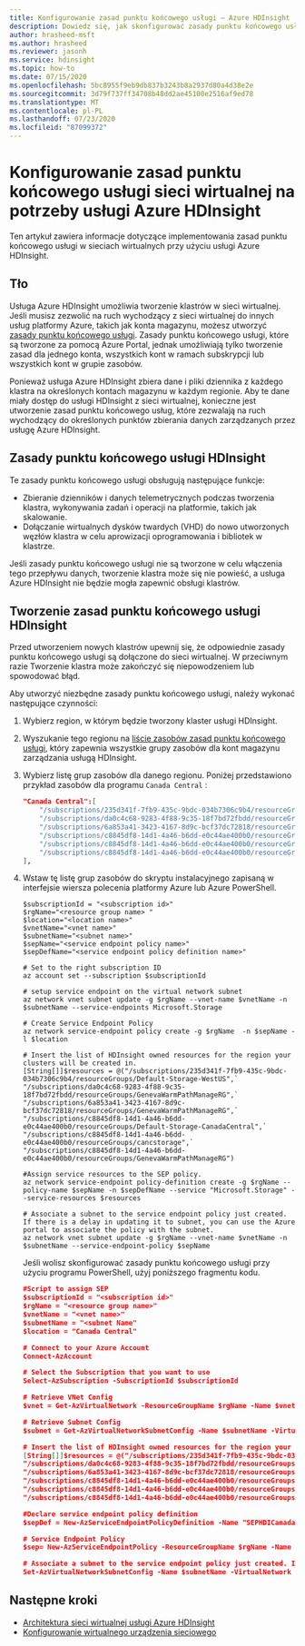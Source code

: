 ```yaml
---
title: Konfigurowanie zasad punktu końcowego usługi — Azure HDInsight
description: Dowiedz się, jak skonfigurować zasady punktu końcowego usługi dla sieci wirtualnej za pomocą usługi Azure HDInsight.
author: hrasheed-msft
ms.author: hrasheed
ms.reviewer: jasonh
ms.service: hdinsight
ms.topic: how-to
ms.date: 07/15/2020
ms.openlocfilehash: 5bc8955f9eb9db837b3243b8a2937d80a4d38e2e
ms.sourcegitcommit: 3d79f737ff34708b48dd2ae45100e2516af9ed78
ms.translationtype: MT
ms.contentlocale: pl-PL
ms.lasthandoff: 07/23/2020
ms.locfileid: "87099372"
---
```

# <a name="configure-virtual-network-service-endpoint-policies-for-azure-hdinsight"></a>Konfigurowanie zasad punktu końcowego usługi sieci wirtualnej na potrzeby usługi Azure HDInsight

Ten artykuł zawiera informacje dotyczące implementowania zasad punktu końcowego usługi w sieciach wirtualnych przy użyciu usługi Azure HDInsight.

## <a name="background"></a>Tło

Usługa Azure HDInsight umożliwia tworzenie klastrów w sieci wirtualnej. Jeśli musisz zezwolić na ruch wychodzący z sieci wirtualnej do innych usług platformy Azure, takich jak konta magazynu, możesz utworzyć [zasady punktu końcowego usługi](../virtual-network/virtual-network-service-endpoint-policies-overview.md). Zasady punktu końcowego usługi, które są tworzone za pomocą Azure Portal, jednak umożliwiają tylko tworzenie zasad dla jednego konta, wszystkich kont w ramach subskrypcji lub wszystkich kont w grupie zasobów.

Ponieważ usługa Azure HDInsight zbiera dane i pliki dziennika z każdego klastra na określonych kontach magazynu w każdym regionie. Aby te dane miały dostęp do usługi HDInsight z sieci wirtualnej, konieczne jest utworzenie zasad punktu końcowego usług, które zezwalają na ruch wychodzący do określonych punktów zbierania danych zarządzanych przez usługę Azure HDInsight.

## <a name="service-endpoint-policies-for-hdinsight"></a>Zasady punktu końcowego usługi HDInsight

Te zasady punktu końcowego usługi obsługują następujące funkcje:

- Zbieranie dzienników i danych telemetrycznych podczas tworzenia klastra, wykonywania zadań i operacji na platformie, takich jak skalowanie.
- Dołączanie wirtualnych dysków twardych (VHD) do nowo utworzonych węzłów klastra w celu aprowizacji oprogramowania i bibliotek w klastrze.

Jeśli zasady punktu końcowego usługi nie są tworzone w celu włączenia tego przepływu danych, tworzenie klastra może się nie powieść, a usługa Azure HDInsight nie będzie mogła zapewnić obsługi klastrów.

## <a name="create-service-endpoint-policies-for-hdinsight"></a>Tworzenie zasad punktu końcowego usługi HDInsight

Przed utworzeniem nowych klastrów upewnij się, że odpowiednie zasady punktu końcowego usługi są dołączone do sieci wirtualnej. W przeciwnym razie Tworzenie klastra może zakończyć się niepowodzeniem lub spowodować błąd.

Aby utworzyć niezbędne zasady punktu końcowego usługi, należy wykonać następujące czynności:

1. Wybierz region, w którym będzie tworzony klaster usługi HDInsight.
1. Wyszukanie tego regionu na [liście zasobów zasad punktu końcowego usługi](https://github.com/Azure-Samples/hdinsight-enterprise-security/blob/main/hdinsight-service-endpoint-policy-resources.json), który zapewnia wszystkie grupy zasobów dla kont magazynu zarządzania usługą HDInsight.
1. Wybierz listę grup zasobów dla danego regionu. Poniżej przedstawiono przykład zasobów dla programu `Canada Central` :

    ```json
    "Canada Central":[
        "/subscriptions/235d341f-7fb9-435c-9bdc-034b7306c9b4/resourceGroups/Default-Storage-WestUS",
        "/subscriptions/da0c4c68-9283-4f88-9c35-18f7bd72fbdd/resourceGroups/GenevaWarmPathManageRG",
        "/subscriptions/6a853a41-3423-4167-8d9c-bcf37dc72818/resourceGroups/GenevaWarmPathManageRG",
        "/subscriptions/c8845df8-14d1-4a46-b6dd-e0c44ae400b0/resourceGroups/Default-Storage-CanadaCentral",
        "/subscriptions/c8845df8-14d1-4a46-b6dd-e0c44ae400b0/resourceGroups/cancstorage",
        "/subscriptions/c8845df8-14d1-4a46-b6dd-e0c44ae400b0/resourceGroups/GenevaWarmPathManageRG"
    ],
    ```

1. Wstaw tę listę grup zasobów do skryptu instalacyjnego zapisaną w interfejsie wiersza polecenia platformy Azure lub Azure PowerShell.

    ```azurecli
    $subscriptionId = "<subscription id>"
    $rgName="<resource group name> "
    $location="<location name>"
    $vnetName="<vnet name>"
    $subnetName="<subnet name>"
    $sepName="<service endpoint policy name>"
    $sepDefName="<service endpoint policy definition name>"
    
    # Set to the right subscription ID
    az account set --subscription $subscriptionId
    
    # setup service endpoint on the virtual network subnet
    az network vnet subnet update -g $rgName --vnet-name $vnetName -n $subnetName --service-endpoints Microsoft.Storage
    
    # Create Service Endpoint Policy
    az network service-endpoint policy create -g $rgName  -n $sepName -l $location
    
    # Insert the list of HDInsight owned resources for the region your clusters will be created in.
    [String[]]$resources = @("/subscriptions/235d341f-7fb9-435c-9bdc-034b7306c9b4/resourceGroups/Default-Storage-WestUS",`
    "/subscriptions/da0c4c68-9283-4f88-9c35-18f7bd72fbdd/resourceGroups/GenevaWarmPathManageRG",`
    "/subscriptions/6a853a41-3423-4167-8d9c-bcf37dc72818/resourceGroups/GenevaWarmPathManageRG",`
    "/subscriptions/c8845df8-14d1-4a46-b6dd-e0c44ae400b0/resourceGroups/Default-Storage-CanadaCentral",`
    "/subscriptions/c8845df8-14d1-4a46-b6dd-e0c44ae400b0/resourceGroups/cancstorage",`
    "/subscriptions/c8845df8-14d1-4a46-b6dd-e0c44ae400b0/resourceGroups/GenevaWarmPathManageRG")
    
    #Assign service resources to the SEP policy.
    az network service-endpoint policy-definition create -g $rgName --policy-name $sepName -n $sepDefName --service "Microsoft.Storage" --service-resources $resources
    
    # Associate a subnet to the service endpoint policy just created. If there is a delay in updating it to subnet, you can use the Azure portal to associate the policy with the subnet.
    az network vnet subnet update -g $rgName --vnet-name $vnetName -n $subnetName --service-endpoint-policy $sepName
    ```

    Jeśli wolisz skonfigurować zasady punktu końcowego usługi przy użyciu programu PowerShell, użyj poniższego fragmentu kodu.
    
    ```json
    #Script to assign SEP 
    $subscriptionId = "<subscription id>"
    $rgName = "<resource group name>"
    $vnetName = "<vnet name>"
    $subnetName = "<subnet Name"
    $location = "Canada Central"
    
    # Connect to your Azure Account
    Connect-AzAccount
    
    # Select the Subscription that you want to use
    Select-AzSubscription -SubscriptionId $subscriptionId
    
    # Retrieve VNet Config
    $vnet = Get-AzVirtualNetwork -ResourceGroupName $rgName -Name $vnetName
    
    # Retrieve Subnet Config
    $subnet = Get-AzVirtualNetworkSubnetConfig -Name $subnetName -VirtualNetwork $vnet
    
    # Insert the list of HDInsight owned resources for the region your clusters will be created in.
    [String[]]$resources = @("/subscriptions/235d341f-7fb9-435c-9bdc-034b7306c9b4/resourceGroups/Default-Storage-WestUS",
    "/subscriptions/da0c4c68-9283-4f88-9c35-18f7bd72fbdd/resourceGroups/GenevaWarmPathManageRG",
    "/subscriptions/6a853a41-3423-4167-8d9c-bcf37dc72818/resourceGroups/GenevaWarmPathManageRG",
    "/subscriptions/c8845df8-14d1-4a46-b6dd-e0c44ae400b0/resourceGroups/Default-Storage-CanadaCentral",
    "/subscriptions/c8845df8-14d1-4a46-b6dd-e0c44ae400b0/resourceGroups/cancstorage",
    "/subscriptions/c8845df8-14d1-4a46-b6dd-e0c44ae400b0/resourceGroups/GenevaWarmPathManageRG")
    
    #Declare service endpoint policy definition
    $sepDef = New-AzServiceEndpointPolicyDefinition -Name "SEPHDICanadaCentral" -Description "Service Endpoint Policy Definition" -Service "Microsoft.Storage" -ServiceResource $resources
    
    # Service Endpoint Policy
    $sep= New-AzServiceEndpointPolicy -ResourceGroupName $rgName -Name "SEPHDICanadaCentral" -Location $location -ServiceEndpointPolicyDefinition $sepDef
    
    # Associate a subnet to the service endpoint policy just created. If there is a delay in updating it to subnet, you can use the Azure portal to associate the policy with the subnet.
    Set-AzVirtualNetworkSubnetConfig -Name $subnetName -VirtualNetwork $vnet -AddressPrefix $subnet.AddressPrefix -ServiceEndpointPolicy $sep
    ```

## <a name="next-steps"></a>Następne kroki

* [Architektura sieci wirtualnej usługi Azure HDInsight](hdinsight-virtual-network-architecture.md)
* [Konfigurowanie wirtualnego urządzenia sieciowego](./network-virtual-appliance.md)
